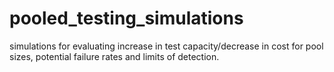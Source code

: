 # pooled_testing_simulations
simulations for evaluating increase in test capacity/decrease in cost for pool sizes, potential failure rates and limits of detection.

